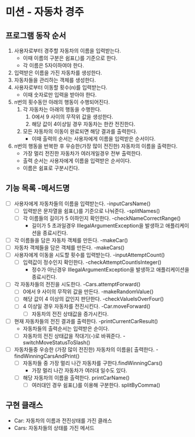 # 미션 - 자동차 경주

## 프로그램 동작 순서

1. 사용자로부터 경주할 자동차의 이름을 입력받는다.
    - 이때 이름의 구분은 쉼표(,)를 기준으로 한다.
    - 각 이름은 5자이하여야 한다.
2. 입력받은 이름을 가진 자동차를 생성한다.
3. 자동차들을 관리하는 객체를 생성한다.
4. 사용자로부터 이동할 횟수(n)를 입력받는다.
   - 이때 숫자로만 입력을 받아야 한다.
5. n번의 횟수동안 아래의 행동이 수행되어진다.
   1. 각 자동차는 아래의 행동을 수행한다.
      1. 0에서 9 사이의 무작위 값을 생성한다.
      2. 해당 값이 4이상일 경우 자동차는 한칸 전진한다.
   2. 모든 자동차의 이동이 완료되면 해당 결과를 출력한다.
      - 이때 출력의 순서는 사용자에게 이름을 입력받은 순서이다.
6. n번의 행동을 반복한 후 우승한(가장 많이 전진한) 자동차의 이름을 출력한다.
    - 가장 멀리 전진한 자동차가 여러개일경우 전부 출력한다.
    - 출력 순서는 사용자에게 이름을 입력받은 순서이다.
    - 이름은 쉼표로 구분시킨다.


## 기능 목록  -메서드명

-[ ] 사용자에게 자동차들의 이름을 입력받는다. -inputCarsName()
  - [ ] 입력받은 문자열을 쉼표(,)를 기준으로 나눠준다. -splitNames()
  - [ ] 각 이름들의 길이가 5 이하인지 확인한다. -checkNameCorrectRange()
    - 길이가 5 초과일경우 IllegalArgumentException을 발생하고 애플리케이션을 종료시킨다.
-[ ] 각 이름들을 담은 자동차 객체를 만든다. -makeCar()
-[ ] 자동차 객체들을 담은 객체를 만든다. -makeCars()
-[ ] 사용자에게 이동을 시도할 횟수를 입력받는다. -inputAttemptCount()
  - [ ] 입력값이 정수인지 확인한다. -checkAttemptCountIsInteger()
    - 정수가 아닌경우 IllegalArgumentException을 발생하고 애플리케이션을 종료시킨다.
- [ ] 각 자동차들의 전진을 시도한다. -Cars.attemptForward()
  - [ ] 0에서 9 사이의 무작위 값을 만든다. -makeRandomValue()
  - [ ] 해당 값이 4 이상의 값인지 판단한다. -checkValueIsOverFour()
  - [ ] 4 이상일 경우 자동차를 전진시킨다. -Car.moveForward()
    - [ ] 자동차의 전진 상태값을 증가시킨다. 
- [ ] 현재 자동차들의 전진 결과를 출력한다. -printCurrentCarResult()
  - 자동차들의 출력순서는 입력받은 순이다.
  - [ ] 자동차의 전진 상태값을 작대기(-)로 바꿔준다. -switchMoveStatusToSlash()
- [ ] 자동차들중 우승한 (가장 많이 전진한) 자동차의 이름을[ 출력한다. -findWinningCarsAndPrint()
  - [ ] 자동차들 중 가장 멀리 나간 자동차를 구한다.findWinningCars()
    - 가장 멀리 나간 자동차가 여러대 일수도 있다.
  - [ ] 해당 자동차의 이름을 출력한다. printCarName()
    - [ ] 여러대인 경우 쉼표(,)를 이용해 구분한다. splitByComma()

## 구현 클래스
- Car: 자동차의 이름과 전진상태를 가진 클래스
- Cars: 자동차들의 상태를 가진 메서드